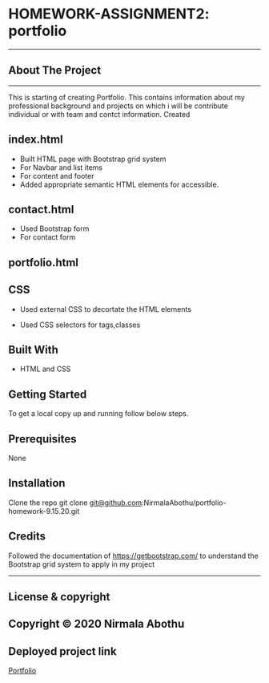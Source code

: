 # HOMEWORK-ASSIGNMENT2: portfolio

---

## About The Project

---

This is starting of creating Portfolio.
This contains information about my professional background and projects
on which i will be contribute individual or with team and contct information.
Created

## index.html

-    Built HTML page with Bootstrap grid system
-    For Navbar and list items
-    For content and footer
-    Added appropriate semantic HTML elements for accessible.

## contact.html

-    Used Bootstrap form
-    For contact form

## portfolio.html

## CSS

-    Used external CSS to decortate the HTML elements

-    Used CSS selectors for tags,classes

## Built With

-    HTML and CSS

## Getting Started

To get a local copy up and running follow below steps.

## Prerequisites

None

## Installation

Clone the repo
git clone git@github.com:NirmalaAbothu/portfolio-homework-9.15.20.git

## Credits

Followed the documentation of https://getbootstrap.com/
to understand the Bootstrap grid system to apply in my project

---

## License & copyright

## Copyright © 2020 Nirmala Abothu

## Deployed project link

[Portfolio](https://nirmalaabothu.github.io/portfolio-homework-9.15.20/)
